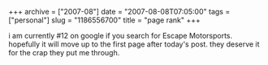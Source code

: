+++
archive = ["2007-08"]
date = "2007-08-08T07:05:00"
tags = ["personal"]
slug = "1186556700"
title = "page rank"
+++

i am currently #12 on google if you search for Escape Motorsports.
hopefully it will move up to the first page after today's post. they
deserve it for the crap they put me through.

